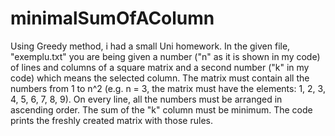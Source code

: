 # minimalSumOfAColumn
Using Greedy method, i had a small Uni homework.
In the given file, "exemplu.txt" you are being given a number ("n" as it is shown in my code) of lines and columns of a square matrix and a second number ("k" in my code) which means the selected column.
The matrix must contain all the numbers from 1 to n^2 (e.g. n = 3, the matrix must have the elements: 1, 2, 3, 4, 5, 6, 7, 8, 9).
On every line, all the numbers must be arranged in ascending order.
The sum of the "k" column must be minimum.
The code prints the freshly created matrix with those rules.

